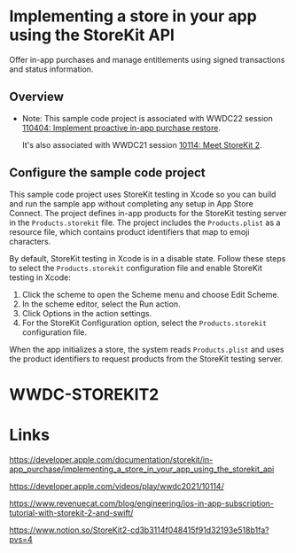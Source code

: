 # Implementing a store in your app using the StoreKit API

Offer in-app purchases and manage entitlements using signed transactions and status information.

## Overview

- Note:
  This sample code project is associated with WWDC22 session [110404: Implement proactive in-app purchase restore](https://developer.apple.com/wwdc22/110404/).
  
  It's also associated with WWDC21 session [10114: Meet StoreKit 2](https://developer.apple.com/wwdc21/10114/).

## Configure the sample code project

This sample code project uses StoreKit testing in Xcode so you can build and run the sample app without completing any setup in App Store Connect. The project defines in-app products for the StoreKit testing server in the `Products.storekit` file. The project includes the `Products.plist` as a resource file, which contains product identifiers that map to emoji characters.

By default, StoreKit testing in Xcode is in a disable state. Follow these steps to select the `Products.storekit` configuration file and enable StoreKit testing in Xcode:
1. Click the scheme to open the Scheme menu and choose Edit Scheme.
2. In the scheme editor, select the Run action.
3. Click Options in the action settings.
4. For the StoreKit Configuration option, select the `Products.storekit` configuration file.

When the app initializes a store, the system reads `Products.plist` and uses the product identifiers to request products from the StoreKit testing server.
# WWDC-STOREKIT2


# Links

https://developer.apple.com/documentation/storekit/in-app_purchase/implementing_a_store_in_your_app_using_the_storekit_api

https://developer.apple.com/videos/play/wwdc2021/10114/

https://www.revenuecat.com/blog/engineering/ios-in-app-subscription-tutorial-with-storekit-2-and-swift/

https://www.notion.so/StoreKit2-cd3b3114f048415f91d32193e518b1fa?pvs=4
